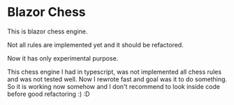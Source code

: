 # Blazor Chess


This is blazor chess engine.

Not all rules are implemented yet and it should be refactored.

Now it has only experimental purpose.

This chess engine I had in typescript, was not implemented all chess rules and was not tested well.
Now I rewrote fast and goal was it to do something.
So it is working now somehow and I don't recommend to look inside code before good refactoring :) :D
